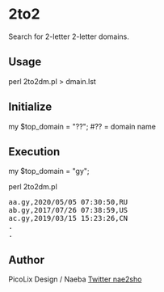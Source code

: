 # 2to2

Search for 2-letter 2-letter domains.  

## Usage
perl 2to2dm.pl > dmain.lst

## Initialize

my $top_domain = "??"; #?? = domain name


## Execution
my $top_domain = "gy";

perl 2to2dm.pl

<pre>
aa.gy,2020/05/05 07:30:50,RU
ab.gy,2017/07/26 07:38:59,US
ac.gy,2019/03/15 15:23:26,CN
.
.
</pre>

## Author  
PicoLix Design / Naeba [Twitter nae2sho](https://twitter.com/nae2sho)
